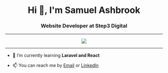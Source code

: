 <h1 align="center">Hi 👋, I'm Samuel Ashbrook</h1>
<h3 align="center">Website Developer at Step3 Digital</h3>

---

<p align="center"><img align="center" src="https://github-readme-stats.vercel.app/api?username=samuelashbrook&show_icons=true&theme=dark&count_private=true"></p>

---

- 🌱 I’m currently learning **Laravel and React**

- 📫 You can reach me by <a href= "mailto:info@samuelashbrook.com">Email</a> or <a href= "https://www.linkedin.com/in/samuelashbrook/">LinkedIn</a>

<!--
**SamuelAshbrook/SamuelAshbrook** is a ✨ _special_ ✨ repository because its `README.md` (this file) appears on your GitHub profile.

Here are some ideas to get you started:

- 🔭 I’m currently working on ...
- 🌱 I’m currently learning ...
- 👯 I’m looking to collaborate on ...
- 🤔 I’m looking for help with ...
- 💬 Ask me about ...
- 📫 How to reach me: ...
- 😄 Pronouns: ...
- ⚡ Fun fact: ...
-->
